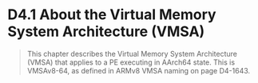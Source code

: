 # D4.1 About the Virtual Memory System Architecture (VMSA)

>This chapter describes the Virtual Memory System Architecture (VMSA) that applies to a PE executing in AArch64 state.
>This is VMSAv8-64, as defined in ARMv8 VMSA naming on page D4-1643.
